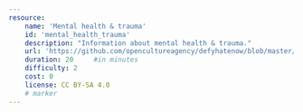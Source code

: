 ```yaml
---
resource:
    name: 'Mental health & trauma'
    id: 'mental_health_trauma'    
    description: "Information about mental health & trauma."
    url: 'https://github.com/opencultureagency/defyhatenow/blob/master/CAMEROON/SocialMedia-FieldGuide/mental%20healt%20trauma.pdf'
    duration: 20     #in minutes
    difficulty: 2
    cost: 0      
    license: CC BY-SA 4.0
    # marker
---
```

